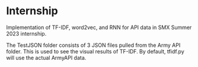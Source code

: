 ﻿# Internship
Implementation of TF-IDF, word2vec, and RNN for API data in SMX Summer 2023 internship.

The TestJSON folder consists of 3 JSON files pulled from the Army API folder. This is used to see the visual results of TF-IDF.
By default, tfidf.py will use the actual ArmyAPI data.
